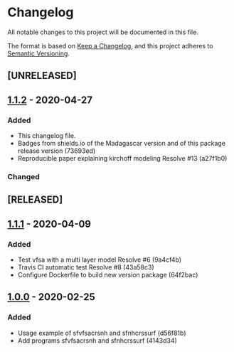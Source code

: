 # Changelog

All notable changes to this project will be documented in this file.

The format is based on [Keep a Changelog](https://keepachangelog.com/en/1.0.0/),
and this project adheres to [Semantic Versioning](https://semver.org/spec/v2.0.0.html).

## [UNRELEASED]

## [1.1.2](https://github.com/Dirack/creGatherStack/compare/master...develop/1.1.2) - 2020-04-27

### Added

- This changelog file.
- Badges from shields.io of the Madagascar version and of this package release version (73693ed)
- Reproducible paper explaining kirchoff modeling Resolve #13 (a27f1b0)

### Changed

## [RELEASED]

## [1.1.1](https://github.com/Dirack/vfsa/releases/tag/v1.1.1) - 2020-04-09

### Added

- Test vfsa with a multi layer model Resolve #6 (9a4cf4b)
- Travis CI automatic test Resolve #8 (43a58c3)
- Configure Dockerfile to build new version package (64f2bac)

## [1.0.0](https://github.com/Dirack/vfsa/releases/tag/v1.0) - 2020-02-25

### Added

- Usage example of sfvfsacrsnh and sfnhcrssurf (d56f81b)
- Add programs sfvfsacrsnh and sfnhcrssurf (4143d34)
